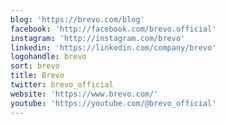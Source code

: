 ```yaml
---
blog: 'https://brevo.com/blog'
facebook: 'http://facebook.com/brevo.official'
instagram: 'http://instagram.com/brevo'
linkedin: 'https://linkedin.com/company/brevo'
logohandle: brevo
sort: brevo
title: Brevo
twitter: brevo_official
website: 'https://www.brevo.com/'
youtube: 'https://youtube.com/@brevo_official'
---
```

